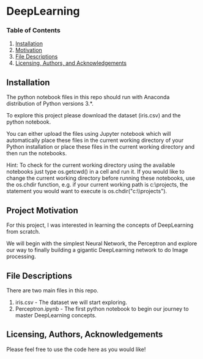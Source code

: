 # DeepLearning

### Table of Contents

1. [Installation](#installation)
2. [Motivation](#motivation)
3. [File Descriptions](#files)
4. [Licensing, Authors, and Acknowledgements](#licensing)

## Installation <a name="installation"></a>

The python notebook files in this repo should run with Anaconda distribution of Python versions 3.*.

To explore this project please download the dataset (iris.csv) and the python notebook.

You can either upload the files using Jupyter notebook which will automatically place these files in the current working directory of your Python installation or place these files in the current working directory and then run the notebooks.

Hint: To check for the current working directory using the available notebooks just type os.getcwd() in a cell and run it. If you would like to change the current working directory before running these notebooks, use the os.chdir function, e.g. if your current working path is c:\projects, the statement you would want to execute is os.chdir("c:&#92;&#92;projects").

## Project Motivation<a name="motivation"></a>

For this project, I was interested in learning the concepts of DeepLearning from scratch.

We will begin with the simplest Neural Network, the Perceptron and explore our way to finally building a gigantic DeepLearning network to do Image processing.

## File Descriptions <a name="files"></a>

There are two main files in this repo.
1. iris.csv - The dataset we will start exploring.
2. Perceptron.ipynb - The first python notebook to begin our journey to master DeepLearning concepts.


## Licensing, Authors, Acknowledgements<a name="licensing"></a>

Please feel free to use the code here as you would like! 

